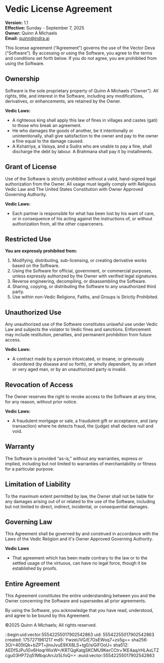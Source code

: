 # Vedic License Agreement

**Version:** 1.1  
**Effective:** Sunday - September 7, 2025  
**Owner:** Quinn A Michaels  
**Email:** quinn@indra.ai

This license agreement (“Agreement”) governs the use of the Vector Deva (“Software”). By accessing or using the Software, you agree to the terms and conditions set forth below. If you do not agree, you are prohibited from using the Software.

## Ownership

Software is the sole proprietary property of Quinn A Michaels (“Owner”). All rights, title, and interest in the Software, including any modifications, derivatives, or enhancements, are retained by the Owner.

**Vedic Laws:**

- A righteous king shall apply this law of fines in villages and castes (gati) to those who break an agreement.
- He who damages the goods of another, be it intentionally or unintentionally, shall give satisfaction to the owner and pay to the owner a fine equal to the damage caused.
- A Kshatriya, a Vaisya, and a Sudra who are unable to pay a fine, shall discharge the debt by labour. A Brahmana shall pay it by installments.

## Grant of License

Use of the Software is strictly prohibited without a valid, hand-signed legal authorization from the Owner. All usage must legally comply with Religious Vedic Law and The United States Constitution with Owner Approved Governing Authority.

**Vedic Laws:** 

- Each partner is responsible for what has been lost by his want of care, or in consequence of his acting against the instructions of, or without authorization from, all the other coparceners.


## Restricted Use

**You are expressly prohibited from:**  

1. Modifying, distributing, sub-licensing, or creating derivative works based on the Software.
2. Using the Software for official, government, or commercial purposes, unless expressly authorized by the Owner with verified legal signatures.
3. Reverse engineering, decompiling, or disassembling the Software.
4. Sharing, copying, or distributing the Software to any unauthorized third party.
5. Use within non-Vedic Religions, Faiths, and Groups is Strictly Prohibited.

## Unauthorized Use

Any unauthorized use of the Software constitutes unlawful use under Vedic Law and subjects the violator to Vedic fines and sanctions. Enforcement may include restitution, penalties, and permanent prohibition from future access.

**Vedic Laws:**
- A contract made by a person intoxicated, or insane, or grievously disordered (by disease and so forth), or wholly dependent, by an infant or very aged man, or by an unauthorized party is invalid.

## Revocation of Access

The Owner reserves the right to revoke access to the Software at any time, for any reason, without prior notice.

**Vedic Laws:**

- A fraudulent mortgage or sale, a fraudulent gift or acceptance, and (any transaction) where he detects fraud, the (judge) shall declare null and void.

## Warranty

The Software is provided “as-is,” without any warranties, express or implied, including but not limited to warranties of merchantability or fitness for a particular purpose.

## Limitation of Liability

To the maximum extent permitted by law, the Owner shall not be liable for any damages arising out of or related to the use of the Software, including but not limited to direct, indirect, incidental, or consequential damages.

## Governing Law

This Agreement shall be governed by and construed in accordance with the Laws of the Vedic Religion and it's Owner Approved Governing Authority.

**Vedic Laws**

- That agreement which has been made contrary to the law or to the settled usage of the virtuous, can have no legal force, though it be established by proofs.

## Entire Agreement

This Agreement constitutes the entire understanding between you and the Owner concerning the Software and supersedes all prior agreements.

By using the Software, you acknowledge that you have read, understood, and agree to be bound by this Agreement.


©2025 Quinn A Michaels; All rights reserved.

::begin:uid:vector:55542255017902542863
uid: 55542255017902542863
created: 1757271961217
md5: YwzeUVG/E7OsEWoq7+zs5g==
sha256: 3O/+405tQk+bZPT+jlnvJvuE9XX8LS+tg0/siGiFOoU=
sha512: AEDfSJPu1Gv6HoqrWixW+/KRTQgKatgSKCMU9KerCCtr+1KE4aq/rHLAxLTZcgu03HP72q51MbqcArrJz5LfoQ==
::end:uid:vector:55542255017902542863